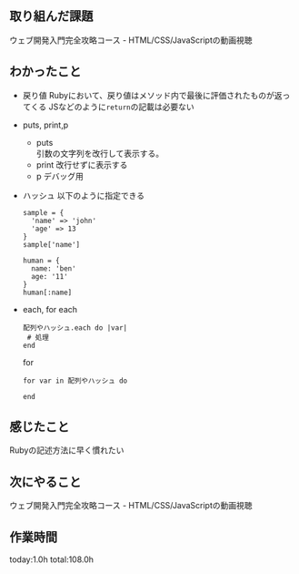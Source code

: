 ## 取り組んだ課題
ウェブ開発入門完全攻略コース - HTML/CSS/JavaScriptの動画視聴
## わかったこと
* 戻り値
  Rubyにおいて、戻り値はメソッド内で最後に評価されたものが返ってくる
  JSなどのように`return`の記載は必要ない

* puts, print,p
  * puts   
    引数の文字列を改行して表示する。
  * print
    改行せずに表示する
  * p
    デバッグ用

* ハッシュ
  以下のように指定できる
  ```
  sample = {
    'name' => 'john'
    'age' => 13
  }
  sample['name']

  human = {
    name: 'ben'
    age: '11'
  }
  human[:name]
  ```
* each, for
  each
  ```
  配列やハッシュ.each do |var|
   # 処理
  end
  ```
  for
  ```
  for var in 配列やハッシュ do

  end
  ```
## 感じたこと
Rubyの記述方法に早く慣れたい
## 次にやること 
ウェブ開発入門完全攻略コース - HTML/CSS/JavaScriptの動画視聴
## 作業時間
 today:1.0h
 total:108.0h
